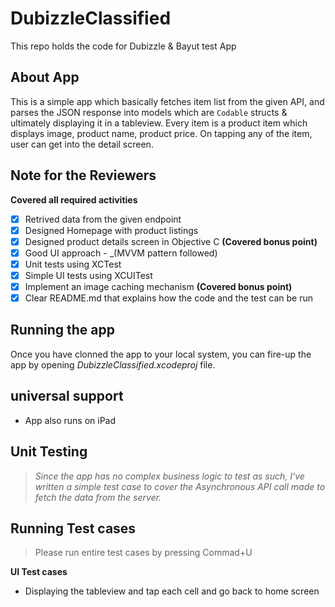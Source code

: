 # DubizzleClassified
This repo holds the code for Dubizzle & Bayut test App

## About App

This is a simple app which basically fetches item list from the given API, and parses the JSON response into models which are `Codable` structs & ultimately displaying it in a tableview. Every item is a product item which displays image, product name, product price. On tapping any of the item, user can get into the detail screen.

## Note for the Reviewers

**Covered all required activities**
- [x] Retrived data from the given endpoint 
- [x] Designed Homepage with product listings
- [x] Designed product details screen in Objective C **(Covered bonus point)**
- [x] Good UI approach - _(MVVM pattern followed)
- [x] Unit tests using XCTest
- [x] Simple UI tests using XCUITest
- [x] Implement an image caching mechanism **(Covered bonus point)**
- [x] Clear README.md that explains how the code and the test can be run

## Running the app

Once you have clonned the app to your local system, you can fire-up the app by opening _DubizzleClassified.xcodeproj_ file.


## universal support

- App also runs on iPad


## Unit Testing 

> _Since the app has no complex business logic to test as such, I've written a simple test case to cover the Asynchronous API call made to fetch the data from the server._

## Running Test cases

> Please run entire test cases by pressing Commad+U

**UI Test cases**
- Displaying the tableview and tap each cell and go back to home screen
